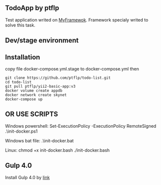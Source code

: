 TodoApp by ptflp
----------------
Test application writed on [MyFramewok](https://github.com/ptflp/MyFramework). Framework specialy writed to solve this task.

Dev/stage environment
---------------------
Installation
------------
copy file docker-compose.yml.stage to docker-compose.yml then
```
git clone https://github.com/ptflp/todo-list.git
cd todo-list
git pull ptflp/yii2-basic-app:v3
docker volume create appdb
docker network create skynet
docker-compose up
```

OR USE SCRIPTS
--------------
Windows powershell:
Set-ExecutionPolicy -ExecutionPolicy RemoteSigned
.\init-docker.ps1

Windows bat file:
.\init-docker.bat

Linux:
chmod +x init-docker.bash
./init-docker.bash


Gulp 4.0
--------
Install Gulp 4.0 by [link](https://gist.github.com/ptflp/f86694ea2320f792af48e691e2e5f1ff#file-install-sh)